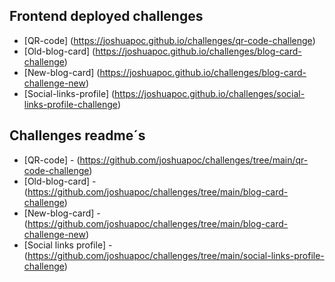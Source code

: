 ## Frontend deployed challenges
- [QR-code] (https://joshuapoc.github.io/challenges/qr-code-challenge)
- [Old-blog-card] (https://joshuapoc.github.io/challenges/blog-card-challenge)
- [New-blog-card] (https://joshuapoc.github.io/challenges/blog-card-challenge-new)
- [Social-links-profile] (https://joshuapoc.github.io/challenges/social-links-profile-challenge)

## Challenges readme´s 
- [QR-code] - (https://github.com/joshuapoc/challenges/tree/main/qr-code-challenge)
- [Old-blog-card] - (https://github.com/joshuapoc/challenges/tree/main/blog-card-challenge)
- [New-blog-card] - (https://github.com/joshuapoc/challenges/tree/main/blog-card-challenge-new)
- [Social links profile] - (https://github.com/joshuapoc/challenges/tree/main/social-links-profile-challenge)